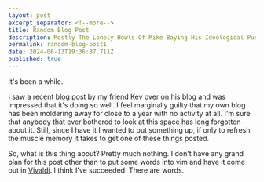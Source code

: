 ```yaml
---
layout: post
excerpt_separator: <!--more-->
title: Random Blog Post 
description: Mostly The Lonely Howls Of Mike Baying His Ideological Purity At The Moon
permalink: random-blog-post1 
date: 2024-06-13T19:36:37.711Z
published: true
---
```


It's been a while.

<!--more-->

I saw a [recent blog post](https://kevquirk.com/on-this-site-and-financial-stability) by my friend Kev over on his blog and was impressed that it's doing so well. I feel marginally guilty that my own blog has been moldering away for close to a year with no activity at all. I'm sure that anybody that ever bothered to look at this space has long forgotten about it. Still, since I have it I wanted to put something up, if only to refresh the muscle memory it takes to get one of these things posted.

So, what is this thing about? Pretty much nothing. I don't have any grand plan for this post other than to put some words into vim and have it come out in [Vivaldi](https://vivaldi.com). I think I've succeeded. There are words. 
